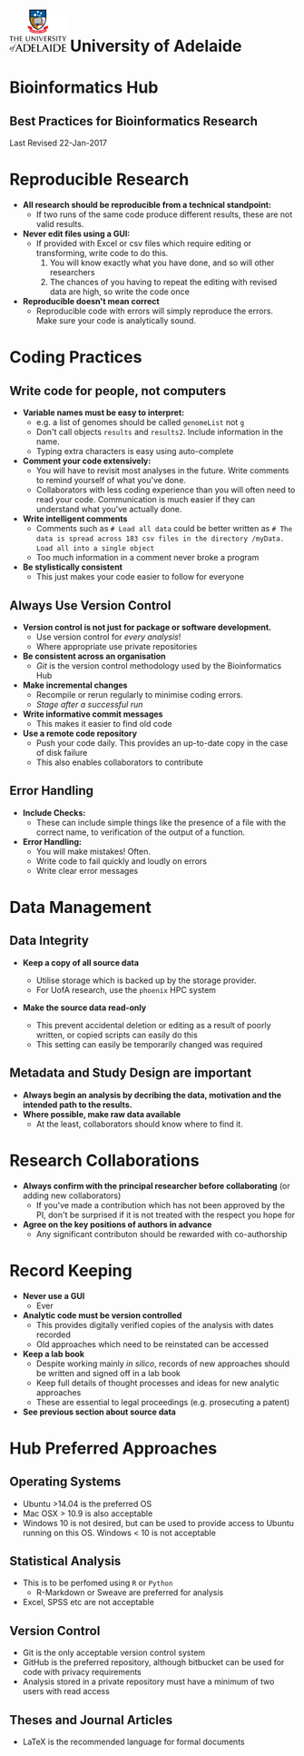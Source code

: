 # <img src="UoA_logo_col_vert.png" alt="UofALogo" style="width: 100px;"/> University of Adelaide
# Bioinformatics Hub

## Best Practices for Bioinformatics Research

Last Revised 22-Jan-2017

# Reproducible Research

- **All research should be reproducible from a technical standpoint:**
  - If two runs of the same code produce different results, these are not valid results.
- **Never edit files using a GUI:**
  - If provided with Excel or csv files which require editing or transforming, write code to do this.
    1. You will know exactly what you have done, and so will other researchers
    2. The chances of you having to repeat the editing with revised data are high, so write the code once
- **Reproducible doesn't mean correct**
  - Reproducible code with errors will simply reproduce the errors. Make sure your code is analytically sound.

# Coding Practices

## Write code for people, not computers

- **Variable names must be easy to interpret:**
  - e.g. a list of genomes should be called `genomeList` not `g`
  - Don't call objects `results` and `results2`. Include information in the name.
  - Typing extra characters is easy using auto-complete
- **Comment your code extensively:**
  - You will have to revisit most analyses in the future.
    Write comments to remind yourself of what you've done.
  - Collaborators with less coding experience than you will often need to read your code. Communication is much easier if they can understand what you've actually done.
- **Write intelligent comments**
  - Comments such as `# Load all data` could be better written as `# The data is spread across 183 csv files in the directory /myData. Load all into a single object`
  - Too much information in a comment never broke a program
- **Be stylistically consistent**
  - This just makes your code easier to follow for everyone


## Always Use Version Control

- **Version control is not just for package or software development.**
  - Use version control for _every analysis_!
  - Where appropriate use private repositories
- **Be consistent across an organisation**
  - _Git_ is the version control methodology used by the Bioinformatics Hub
- **Make incremental changes**
  - Recompile or rerun regularly to minimise coding errors.
  - _Stage after a successful run_
- **Write informative commit messages**
  - This makes it easier to find old code
- **Use a remote code repository**
  - Push your code daily. This provides an up-to-date copy in the case of disk failure
  - This also enables collaborators to contribute

## Error Handling

- **Include Checks:**
  - These can include simple things like the presence of a file with the correct name, to verification of the output of a function.
- **Error Handling:**
  - You will make mistakes! Often.
  - Write code to fail quickly and loudly on errors
  - Write clear error messages

# Data Management

## Data Integrity

- **Keep a copy of all source data**
  - Utilise storage which is backed up by the storage provider.
  - For UofA research, use the `phoenix` HPC system

- **Make the source data read-only**
  - This prevent accidental deletion or editing as a result of poorly written, or copied scripts can easily do this
  - This setting can easily be temporarily changed was required

## Metadata and Study Design are important

- **Always begin an analysis by decribing the data, motivation and the intended path to the results.**
- **Where possible, make raw data available**
  - At the least, collaborators should know where to find it.

# Research Collaborations

- **Always confirm with the principal researcher before collaborating** (or adding new collaborators)
  - If you've made a contribution which has not been approved by the PI, don't be surprised if it is not treated with the respect you hope for
- **Agree on the key positions of authors in advance**
  - Any significant contributon should be rewarded with co-authorship

# Record Keeping

- **Never use a GUI**
  - Ever
- **Analytic code must be version controlled**
  - This provides digitally verified copies of the analysis with dates recorded
  - Old approaches which need to be reinstated can be accessed
- **Keep a lab book**
  - Despite working mainly _in silico_, records of new approaches should be written and signed off in a lab book
  - Keep full details of thought processes and ideas for new analytic approaches
  - These are essential to legal proceedings (e.g. prosecuting a patent)
- **See previous section about source data**

# Hub Preferred Approaches

## Operating Systems
- Ubuntu >14.04 is the preferred OS
- Mac OSX > 10.9 is also acceptable
- Windows 10 is not desired, but can be used to provide access to Ubuntu running on this OS. Windows < 10 is not acceptable

## Statistical Analysis
- This is to be perfomed using `R` or `Python`
  - R-Markdown or Sweave are preferred for analysis
- Excel, SPSS etc are not acceptable

## Version Control
- Git is the only acceptable version control system
- GitHub is the preferred repository, although bitbucket can be used for code with privacy requirements
- Analysis stored in a private repository must have a minimum of two users with read access

## Theses and Journal Articles
- LaTeX is the recommended language for formal documents
